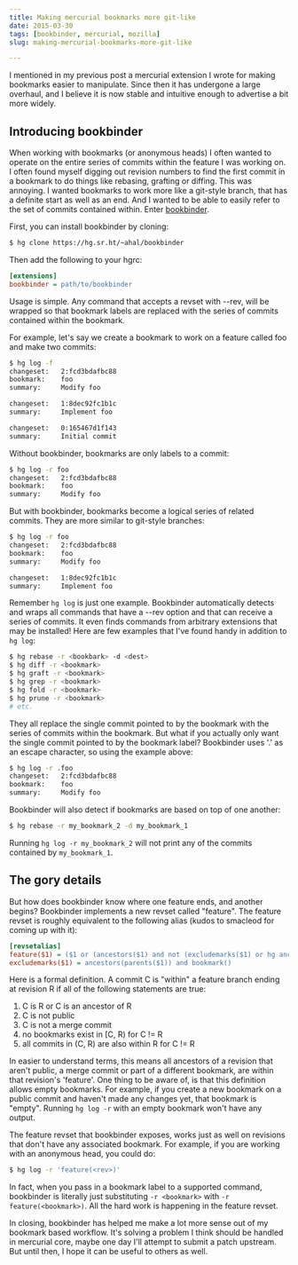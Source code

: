 ```yaml
---
title: Making mercurial bookmarks more git-like
date: 2015-03-30
tags: [bookbinder, mercurial, mozilla]
slug: making-mercurial-bookmarks-more-git-like

---
```


I mentioned in my previous post a mercurial extension I wrote for making bookmarks easier to
manipulate. Since then it has undergone a large overhaul, and I believe it is now stable and
intuitive enough to advertise a bit more widely.

## Introducing bookbinder

When working with bookmarks (or anonymous heads) I often wanted to operate on the
entire series of commits within the feature I was working on. I often found myself digging out
revision numbers to find the first commit in a bookmark to do things like rebasing, grafting or
diffing. This was annoying. I wanted bookmarks to work more like a git-style branch, that has a
definite start as well as an end. And I wanted to be able to easily refer to the set of commits
contained within. Enter [bookbinder][0].

<!--more-->

First, you can install bookbinder by cloning:

```bash
$ hg clone https://hg.sr.ht/~ahal/bookbinder
```

Then add the following to your hgrc:

```ini
[extensions]
bookbinder = path/to/bookbinder
```

Usage is simple. Any command that accepts a revset with --rev, will be wrapped so that bookmark
labels are replaced with the series of commits contained within the bookmark.

For example, let's say we create a bookmark to work on a feature called foo and make two commits:

```bash
$ hg log -f
changeset:   2:fcd3bdafbc88
bookmark:    foo 
summary:     Modify foo

changeset:   1:8dec92fc1b1c
summary:     Implement foo

changeset:   0:165467d1f143
summary:     Initial commit
```

Without bookbinder, bookmarks are only labels to a commit:

```bash
$ hg log -r foo
changeset:   2:fcd3bdafbc88
bookmark:    foo 
summary:     Modify foo
```

But with bookbinder, bookmarks become a logical series of related commits. They are more similar
to git-style branches:

```bash
$ hg log -r foo
changeset:   2:fcd3bdafbc88
bookmark:    foo 
summary:     Modify foo

changeset:   1:8dec92fc1b1c
summary:     Implement foo
```

Remember `hg log` is just one example. Bookbinder automatically detects and wraps all commands that have a --rev option and that can
receive a series of commits. It even finds commands from arbitrary extensions that may be installed!
Here are few examples that I've found handy in addition to `hg log`:

```bash
$ hg rebase -r <bookbark> -d <dest>
$ hg diff -r <bookmark>
$ hg graft -r <bookmark>
$ hg grep -r <bookmark>
$ hg fold -r <bookmark>
$ hg prune -r <bookmark>
# etc.
```

They all replace the single commit pointed to by the bookmark with the series of commits within the
bookmark. But what if you actually only want the single commit pointed to by the bookmark label?
Bookbinder uses '.' as an escape character, so using the example above:

```bash
$ hg log -r .foo
changeset:   2:fcd3bdafbc88
bookmark:    foo 
summary:     Modify foo
```

Bookbinder will also detect if bookmarks are based on top of one another:

```bash
$ hg rebase -r my_bookmark_2 -d my_bookmark_1
```

Running `hg log -r my_bookmark_2` will not print any of the commits contained by `my_bookmark_1`.

## The gory details

But how does bookbinder know where one feature ends, and another begins? Bookbinder implements a new
revset called "feature". The feature revset is roughly equivalent to the following alias
(kudos to smacleod for coming up with it):

```ini
[revsetalias]
feature($1) = ($1 or (ancestors($1) and not (excludemarks($1) or hg ancestors(excludemarks($1))))) and not public() and not merge()
excludemarks($1) = ancestors(parents($1)) and bookmark()
```

Here is a formal definition. A commit C is "within" a feature branch ending at revision R if all of
the following statements are true:

1. C is R or C is an ancestor of R
2. C is not public
3. C is not a merge commit
4. no bookmarks exist in [C, R) for C != R
5. all commits in (C, R) are also within R for C != R

In easier to understand terms, this means all ancestors of a revision that aren't public, a merge
commit or part of a different bookmark, are within that revision's 'feature'. One thing to be aware
of, is that this definition allows empty bookmarks. For example, if you create a new bookmark on a
public commit and haven't made any changes yet, that bookmark is "empty". Running `hg log -r` with
an empty bookmark won't have any output.

The feature revset that bookbinder exposes, works just as well on revisions that don't have any
associated bookmark. For example, if you are working with an anonymous head, you could do:

```bash
$ hg log -r 'feature(<rev>)'
```

In fact, when you pass in a bookmark label to a supported command, bookbinder is literally just
substituting `-r <bookmark>` with `-r feature(<bookmark>)`. All the hard work is happening in the
feature revset.

In closing, bookbinder has helped me make a lot more sense out of my bookmark based workflow. It's solving a
problem I think should be handled in mercurial core, maybe one day I'll attempt to submit a patch
upstream. But until then, I hope it can be useful to others as well.

[0]: https://hg.sr.ht/~ahal/bookbinder

